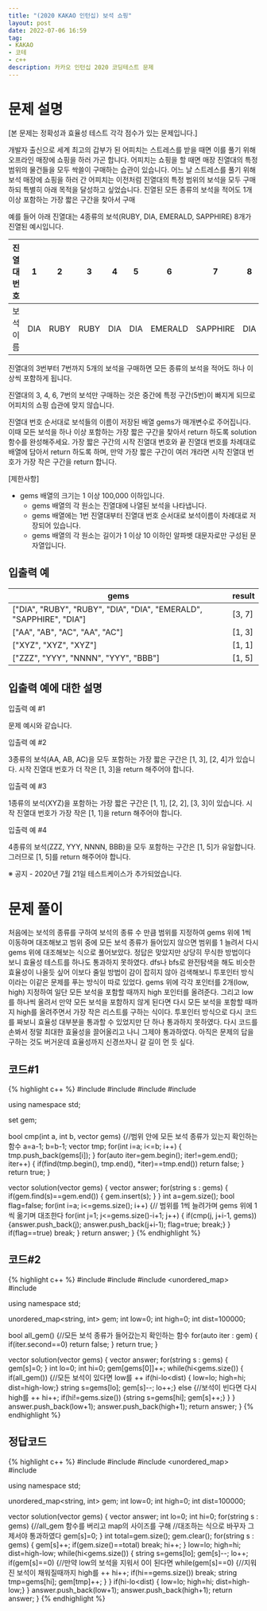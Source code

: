 ```yaml
---
title: "(2020 KAKAO 인턴십) 보석 쇼핑"
layout: post
date: 2022-07-06 16:59
tag:
- KAKAO
- 코테
- c++
description: 카카오 인턴십 2020 코딩테스트 문제
---
```


# 문제 설명

[본 문제는 정확성과 효율성 테스트 각각 점수가 있는 문제입니다.]

개발자 출신으로 세계 최고의 갑부가 된 어피치는 스트레스를 받을 때면 이를 풀기 위해 오프라인 매장에 쇼핑을 하러 가곤 합니다.
어피치는 쇼핑을 할 때면 매장 진열대의 특정 범위의 물건들을 모두 싹쓸이 구매하는 습관이 있습니다.
어느 날 스트레스를 풀기 위해 보석 매장에 쇼핑을 하러 간 어피치는 이전처럼 진열대의 특정 범위의 보석을 모두 구매하되 특별히 아래 목적을 달성하고 싶었습니다.
진열된 모든 종류의 보석을 적어도 1개 이상 포함하는 가장 짧은 구간을 찾아서 구매

예를 들어 아래 진열대는 4종류의 보석(RUBY, DIA, EMERALD, SAPPHIRE) 8개가 진열된 예시입니다.

진열대 번호	| 1	| 2	| 3	| 4	| 5	| 6	| 7	| 8
--- | --- | --- | --- | --- | --- | --- | --- | ---
보석 이름	| DIA	| RUBY	| RUBY	| DIA	| DIA	| EMERALD	| SAPPHIRE	| DIA

진열대의 3번부터 7번까지 5개의 보석을 구매하면 모든 종류의 보석을 적어도 하나 이상씩 포함하게 됩니다.

진열대의 3, 4, 6, 7번의 보석만 구매하는 것은 중간에 특정 구간(5번)이 빠지게 되므로 어피치의 쇼핑 습관에 맞지 않습니다.

진열대 번호 순서대로 보석들의 이름이 저장된 배열 gems가 매개변수로 주어집니다. 이때 모든 보석을 하나 이상 포함하는 가장 짧은 구간을 찾아서 return 하도록 solution 함수를 완성해주세요.
가장 짧은 구간의 시작 진열대 번호와 끝 진열대 번호를 차례대로 배열에 담아서 return 하도록 하며, 만약 가장 짧은 구간이 여러 개라면 시작 진열대 번호가 가장 작은 구간을 return 합니다.

[제한사항]
+ gems 배열의 크기는 1 이상 100,000 이하입니다.
  + gems 배열의 각 원소는 진열대에 나열된 보석을 나타냅니다.
  + gems 배열에는 1번 진열대부터 진열대 번호 순서대로 보석이름이 차례대로 저장되어 있습니다.
  + gems 배열의 각 원소는 길이가 1 이상 10 이하인 알파벳 대문자로만 구성된 문자열입니다.

## 입출력 예

gems	| result
--- | ---
["DIA", "RUBY", "RUBY", "DIA", "DIA", "EMERALD", "SAPPHIRE", "DIA"]	| [3, 7]
["AA", "AB", "AC", "AA", "AC"]	| [1, 3]
["XYZ", "XYZ", "XYZ"]	| [1, 1]
["ZZZ", "YYY", "NNNN", "YYY", "BBB"]	| [1, 5]

## 입출력 예에 대한 설명

입출력 예 #1

문제 예시와 같습니다.

입출력 예 #2

3종류의 보석(AA, AB, AC)을 모두 포함하는 가장 짧은 구간은 [1, 3], [2, 4]가 있습니다.
시작 진열대 번호가 더 작은 [1, 3]을 return 해주어야 합니다.

입출력 예 #3

1종류의 보석(XYZ)을 포함하는 가장 짧은 구간은 [1, 1], [2, 2], [3, 3]이 있습니다.
시작 진열대 번호가 가장 작은 [1, 1]을 return 해주어야 합니다.

입출력 예 #4

4종류의 보석(ZZZ, YYY, NNNN, BBB)을 모두 포함하는 구간은 [1, 5]가 유일합니다.
그러므로 [1, 5]를 return 해주어야 합니다.

※ 공지 - 2020년 7월 21일 테스트케이스가 추가되었습니다.

# 문제 풀이
처음에는 보석의 종류를 구하여 보석의 종류 수 만큼 범위를 지정하여 gems 위에 1씩 이동하며 대조해보고 범위 중에 모든 보석 종류가 들어있지 않으면 범위를 1 늘려서 다시 gems 위에 대조해보는 식으로 풀어보았다. 정답은 맞았지만 상당히 무식한 방법이다 보니 효율성 테스트를 하나도 통과하지 못하였다. dfs나 bfs로 완전탐색을 해도 비슷한 효율성이 나올듯 싶어 이보다 줄일 방법이 감이 잡히지 않아 검색해보니 투포인터 방식이라는 이같은 문제를 푸는 방식이 따로 있었다. gems 위에 각각 포인터를 2개(low, high) 지정하여 일단 모든 보석을 포함할 때까지 high 포인터를 올려준다. 그리고 low를 하나씩 올려서 만약 모든 보석을 포함하지 않게 된다면 다시 모든 보석을 포함할 때까지 high를 올려주면서 가장 작은 리스트를 구하는 식이다. 투포인터 방식으로 다시 코드를 짜보니 효율성 대부분을 통과할 수 있었지만 단 하나 통과하지 못하였다. 다시 코드를 손봐서 정말 최대한 효율성을 끌어올리고 나니 그제야 통과하였다. 아직은 문제의 답을 구하는 것도 버거운데 효율성까지 신경쓰자니 갈 길이 먼 듯 싶다.

## 코드#1
{% highlight c++ %}
#include <string>
#include <vector>
#include <set>
#include <algorithm>

using namespace std;

set<string> gem;

bool cmp(int a, int b, vector<string> gems) {//범위 안에 모든 보석 종류가 있는지 확인하는 함수
    a=a-1; b=b-1;
    vector<string> tmp;
    for(int i=a; i<=b; i++) {
        tmp.push_back(gems[i]);
    }
    for(auto iter=gem.begin(); iter!=gem.end(); iter++) {
        if(find(tmp.begin(), tmp.end(), *iter)==tmp.end()) return false;
    }
    return true;
}

vector<int> solution(vector<string> gems) {
    vector<int> answer;
    for(string s : gems) {
        if(gem.find(s)==gem.end()) {
            gem.insert(s);
        }
    }
    int a=gem.size(); bool flag=false;
    for(int i=a; i<=gems.size(); i++) {// 범위를 1씩 늘려가며 gems 위에 1씩 옮기며 대조한다
        for(int j=1; j<=gems.size()-i+1; j++) {
            if(cmp(j, j+i-1, gems)) {answer.push_back(j); answer.push_back(j+i-1); flag=true; break;}
        }
        if(flag==true) break;
    }
    return answer;
}
{% endhighlight %}

## 코드#2
{% highlight c++ %}
#include <string>
#include <vector>
#include <unordered_map>
#include <algorithm>

using namespace std;

unordered_map<string, int> gem;
int low=0; int high=0; int dist=100000;

bool all_gem() {//모든 보석 종류가 들어갔는지 확인하는 함수
    for(auto iter : gem) {
        if(iter.second==0) return false;
    }
    return true;
}

vector<int> solution(vector<string> gems) {
    vector<int> answer;
    for(string s : gems) {
        gem[s]=0;
    }
    int lo=0; int hi=0; gem[gems[0]]++;
    while(hi<gems.size()) {
        if(all_gem()) {//모든 보석이 있다면 low를 ++
            if(hi-lo<dist) {
            low=lo; high=hi; dist=high-low;}
            string s=gems[lo];
            gem[s]--; lo++;}
        else {//보석이 빈다면 다시 high를 ++
            hi++; 
            if(hi!=gems.size()) {string s=gems[hi]; gem[s]++;}
        }
    }
    answer.push_back(low+1); answer.push_back(high+1);
    return answer;
}
{% endhighlight %}

## 정답코드
{% highlight c++ %}
#include <string>
#include <vector>
#include <unordered_map>
#include <algorithm>

using namespace std;

unordered_map<string, int> gem;
int low=0; int high=0; int dist=100000;

vector<int> solution(vector<string> gems) {
    vector<int> answer; int lo=0; int hi=0;
    for(string s : gems) {//all_gem 함수를 버리고 map의 사이즈를 구해
    //대조하는 식으로 바꾸자 그제서야 통과하였다
        gem[s]=0;
    }
    int total=gem.size(); gem.clear();
    for(string s : gems) {
        gem[s]++;
        if(gem.size()==total) break;
        hi++;
    }
    low=lo; high=hi; dist=high-low;
    while(hi<gems.size()) {
        string s=gems[lo];
        gem[s]--; lo++;
        if(gem[s]==0) {//만약 low의 보석을 지워서 0이 된다면
            while(gem[s]==0) {//지워진 보석이 채워질때까지 high를 ++
                hi++; if(hi==gems.size()) break;
                string tmp=gems[hi]; gem[tmp]++;
            }
        }
         if(hi-lo<dist) {
            low=lo; high=hi; dist=high-low;}
    }
    answer.push_back(low+1); answer.push_back(high+1);
    return answer;
}
{% endhighlight %}
